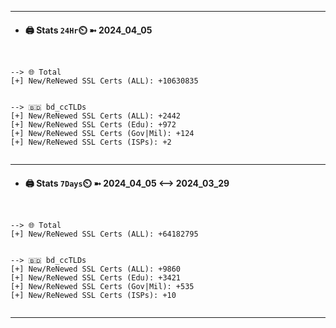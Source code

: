 

---
- #### 🖨️ **Stats** `24Hr`⏲️ ➼ 2024_04_05
```console


--> 🌐 Total
[+] New/ReNewed SSL Certs (ALL): +10630835


--> 🇧🇩 bd_ccTLDs
[+] New/ReNewed SSL Certs (ALL): +2442
[+] New/ReNewed SSL Certs (Edu): +972
[+] New/ReNewed SSL Certs (Gov|Mil): +124
[+] New/ReNewed SSL Certs (ISPs): +2


```

---
- #### 🖨️ **Stats** `7Days`⏲️ ➼ 2024_04_05 <--> 2024_03_29
```console


--> 🌐 Total
[+] New/ReNewed SSL Certs (ALL): +64182795


--> 🇧🇩 bd_ccTLDs
[+] New/ReNewed SSL Certs (ALL): +9860
[+] New/ReNewed SSL Certs (Edu): +3421
[+] New/ReNewed SSL Certs (Gov|Mil): +535
[+] New/ReNewed SSL Certs (ISPs): +10


```

---

